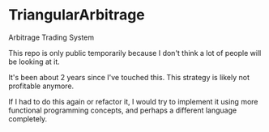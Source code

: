 # TriangularArbitrage
Arbitrage Trading System

This repo is only public temporarily because I don't think a lot of people will be looking at it.

It's been about 2 years since I've touched this.
This strategy is likely not profitable anymore.

If I had to do this again or refactor it, I would try to implement it using more functional programming concepts, and perhaps a different language completely.
